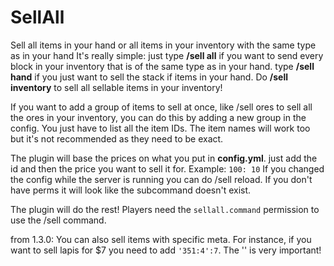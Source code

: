 # SellAll
Sell all items in your hand or all items in your inventory with the same type as in your hand
It's really simple: just type **/sell all** if you want to send every block in your inventory that is of the same type as in your hand. type **/sell hand** if you just want to sell the stack if items in your hand. Do **/sell inventory** to sell all sellable items in your inventory!

If you want to add a group of items to sell at once, like /sell ores to sell all the ores in your inventory, you can do this by adding a new group in the config.
You just have to list all the item IDs. The item names will work too but it's not recommended as they need to be exact.

The plugin will base the prices on what you put in **config.yml**. just add the id and then the price you want to sell it for. Example: `100: 10`
If you changed the config while the server is running you can do /sell reload. If you don't have perms it will look like the subcommand doesn't exist.

The plugin will do the rest! Players need the `sellall.command` permission to use the /sell command.

from 1.3.0:
You can also sell items with specific meta. For instance, if you want to sell lapis for $7 you need to add `'351:4':7`. The '' is very important!